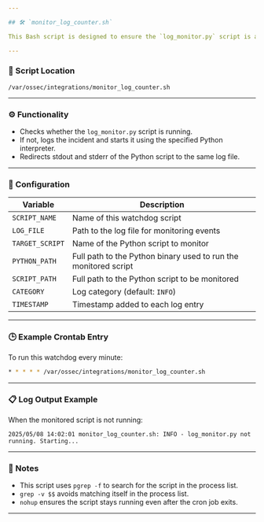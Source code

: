 ```yaml
---

## 🛠️ `monitor_log_counter.sh`

This Bash script is designed to ensure the `log_monitor.py` script is always running. It is intended to be scheduled via `cron` to run periodically (e.g., every minute), acting as a lightweight watchdog process.

---
```


### 📁 Script Location

`/var/ossec/integrations/monitor_log_counter.sh`

---

### ⚙️ Functionality

* Checks whether the `log_monitor.py` script is running.
* If not, logs the incident and starts it using the specified Python interpreter.
* Redirects stdout and stderr of the Python script to the same log file.

---

### 🔧 Configuration

| Variable        | Description                                                     |
| --------------- | --------------------------------------------------------------- |
| `SCRIPT_NAME`   | Name of this watchdog script                                    |
| `LOG_FILE`      | Path to the log file for monitoring events                      |
| `TARGET_SCRIPT` | Name of the Python script to monitor                            |
| `PYTHON_PATH`   | Full path to the Python binary used to run the monitored script |
| `SCRIPT_PATH`   | Full path to the Python script to be monitored                  |
| `CATEGORY`      | Log category (default: `INFO`)                                  |
| `TIMESTAMP`     | Timestamp added to each log entry                               |

---

### 🕒 Example Crontab Entry

To run this watchdog every minute:

```bash
* * * * * /var/ossec/integrations/monitor_log_counter.sh
```

---

### 📋 Log Output Example

When the monitored script is not running:

```
2025/05/08 14:02:01 monitor_log_counter.sh: INFO - log_monitor.py not running. Starting...
```

---

### 📎 Notes

* This script uses `pgrep -f` to search for the script in the process list.
* `grep -v $$` avoids matching itself in the process list.
* `nohup` ensures the script stays running even after the cron job exits.

---
